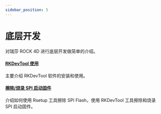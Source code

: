 ```yaml
---
sidebar_position: 5
---
```


# 底层开发

对瑞莎 ROCK 4D 进行底层开发做简单的介绍。

#### [RKDevTool 使用](/rock4/rock4d/low-level-dev/tool_rkdevtool)

主要介绍 RKDevTool 软件的安装和使用。

#### [擦除/烧录 SPI 启动固件](/rock4/rock4d/low-level-dev/spi_flash)

介绍如何使用 Rsetup 工具擦除 SPI Flash，使用 RKDevTool 工具擦除和烧录 SPI 启动固件。

